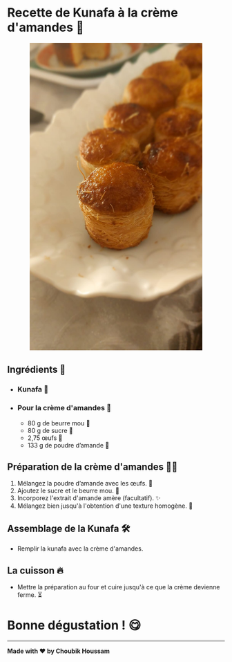 # Recette de Kunafa à la crème d'amandes 🍰

<div align="center">
    <img src="https://github.com/HoussamCbk/TheWorkOfArts/blob/main/P%C3%A2tisseries%20/Kunnafa%20x%20Cr%C3%A8me%20d'Amandes/KunnafaXCr%C3%A8med'Amandes.jpeg" alt="Image de Kunafa" width="400"/>
</div>

## Ingrédients 📝

- ### Kunafa 🧁

- ### Pour la crème d'amandes 🌰
  - 80 g de beurre mou 🧈
  - 80 g de sucre 🍬
  - 2,75 œufs 🥚
  - 133 g de poudre d’amande 🌿

## Préparation de la crème d'amandes 👩‍🍳
1. Mélangez la poudre d’amande avec les œufs. 🥄
2. Ajoutez le sucre et le beurre mou. 🍶
3. Incorporez l'extrait d'amande amère (facultatif). ✨
4. Mélangez bien jusqu'à l'obtention d'une texture homogène. 💪

## Assemblage de la Kunafa 🛠️
- Remplir la kunafa avec la crème d'amandes.

## La cuisson 🔥
- Mettre la préparation au four et cuire jusqu'à ce que la crème devienne ferme. ⏳

# Bonne dégustation ! 😋

---

**Made with ❤️ by Choubik Houssam**
